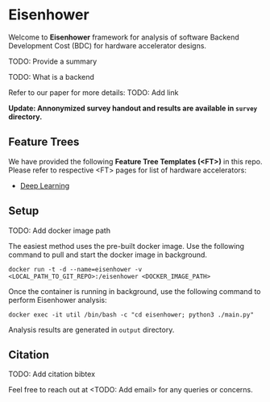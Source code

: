 # Eisenhower
Welcome to **Eisenhower** framework for analysis of software Backend Development Cost (BDC) for hardware accelerator designs.

TODO: Provide a summary

TODO: What is a backend

Refer to our paper for more details: TODO: Add link

**Update: Annonymized survey handout and results are available in `survey` directory.**

## Feature Trees
We have provided the following **Feature Tree Templates (\<FT>)** in this repo. Please refer to respective \<FT> pages for list of hardware accelerators:

* [Deep Learning](deep_learning/)

## Setup
TODO: Add docker image path

The easiest method uses the pre-built docker image. Use the following command to pull and start the docker image in background.
```
docker run -t -d --name=eisenhower -v <LOCAL_PATH_TO_GIT_REPO>:/eisenhower <DOCKER_IMAGE_PATH>
```
Once the container is running in background, use the following command to perform Eisenhower analysis:
```
docker exec -it util /bin/bash -c "cd eisenhower; python3 ./main.py"
```
Analysis results are generated in `output` directory.

## Citation
TODO: Add citation bibtex

Feel free to reach out at \<TODO: Add email> for any queries or concerns.

